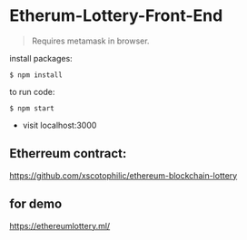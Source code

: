 # Etherum-Lottery-Front-End

> Requires metamask in browser.

install packages:
```
$ npm install
```
to run code:
```
$ npm start
```

* visit localhost:3000

## Etherreum contract:
https://github.com/xscotophilic/ethereum-blockchain-lottery

## for demo
https://ethereumlottery.ml/
